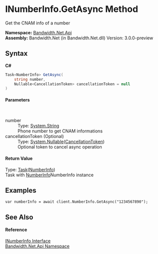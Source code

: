 ﻿# INumberInfo.GetAsync Method 
 

Get the CNAM info of a number

**Namespace:**&nbsp;<a href ="N_Bandwidth_Net_Api.md">Bandwidth.Net.Api</a><br />**Assembly:**&nbsp;Bandwidth.Net (in Bandwidth.Net.dll) Version: 3.0.0-preview

## Syntax

**C#**<br />
``` C#
Task<NumberInfo> GetAsync(
	string number,
	Nullable<CancellationToken> cancellationToken = null
)
```


#### Parameters
&nbsp;<dl><dt>number</dt><dd>Type: <a href="http://msdn2.microsoft.com/en-us/library/s1wwdcbf" target="_blank">System.String</a><br />Phone number to get CNAM informations</dd><dt>cancellationToken (Optional)</dt><dd>Type: <a href="http://msdn2.microsoft.com/en-us/library/b3h38hb0" target="_blank">System.Nullable</a>(<a href="http://msdn2.microsoft.com/en-us/library/dd384802" target="_blank">CancellationToken</a>)<br />Optional token to cancel async operation</dd></dl>

#### Return Value
Type: <a href="http://msdn2.microsoft.com/en-us/library/dd321424" target="_blank">Task</a>(<a href ="T_Bandwidth_Net_Api_NumberInfo.md">NumberInfo</a>)<br />Task with <a href ="T_Bandwidth_Net_Api_NumberInfo.md">NumberInfo</a>NumberInfo instance

## Examples

```
var numberInfo = await client.NumberInfo.GetAsync("1234567890");
```


## See Also


#### Reference
<a href ="T_Bandwidth_Net_Api_INumberInfo.md">INumberInfo Interface</a><br /><a href ="N_Bandwidth_Net_Api.md">Bandwidth.Net.Api Namespace</a><br />